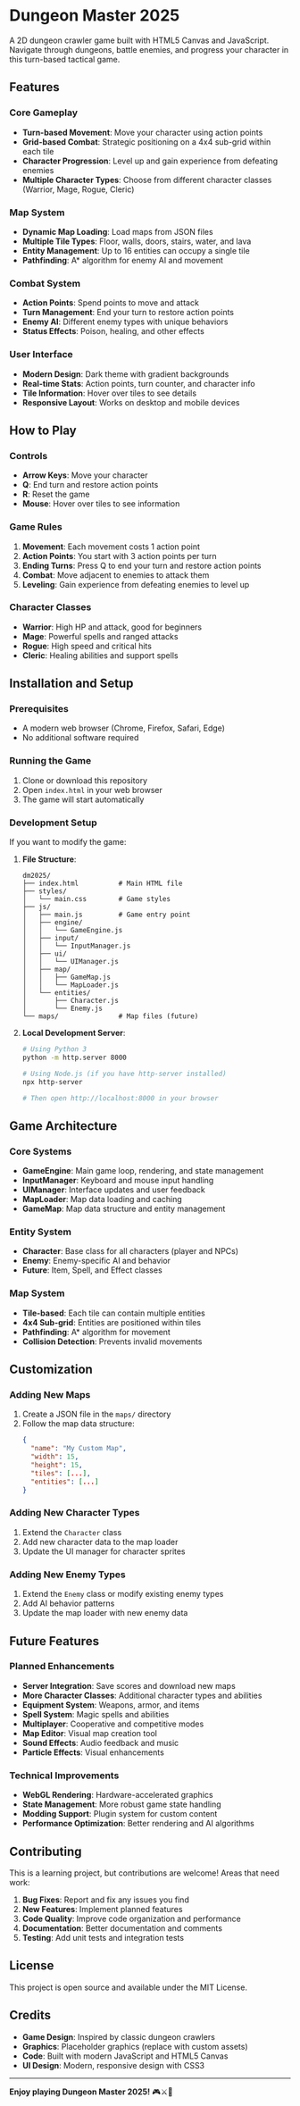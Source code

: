 # Dungeon Master 2025

A 2D dungeon crawler game built with HTML5 Canvas and JavaScript. Navigate through dungeons, battle enemies, and progress your character in this turn-based tactical game.

## Features

### Core Gameplay
- **Turn-based Movement**: Move your character using action points
- **Grid-based Combat**: Strategic positioning on a 4x4 sub-grid within each tile
- **Character Progression**: Level up and gain experience from defeating enemies
- **Multiple Character Types**: Choose from different character classes (Warrior, Mage, Rogue, Cleric)

### Map System
- **Dynamic Map Loading**: Load maps from JSON files
- **Multiple Tile Types**: Floor, walls, doors, stairs, water, and lava
- **Entity Management**: Up to 16 entities can occupy a single tile
- **Pathfinding**: A* algorithm for enemy AI and movement

### Combat System
- **Action Points**: Spend points to move and attack
- **Turn Management**: End your turn to restore action points
- **Enemy AI**: Different enemy types with unique behaviors
- **Status Effects**: Poison, healing, and other effects

### User Interface
- **Modern Design**: Dark theme with gradient backgrounds
- **Real-time Stats**: Action points, turn counter, and character info
- **Tile Information**: Hover over tiles to see details
- **Responsive Layout**: Works on desktop and mobile devices

## How to Play

### Controls
- **Arrow Keys**: Move your character
- **Q**: End turn and restore action points
- **R**: Reset the game
- **Mouse**: Hover over tiles to see information

### Game Rules
1. **Movement**: Each movement costs 1 action point
2. **Action Points**: You start with 3 action points per turn
3. **Ending Turns**: Press Q to end your turn and restore action points
4. **Combat**: Move adjacent to enemies to attack them
5. **Leveling**: Gain experience from defeating enemies to level up

### Character Classes
- **Warrior**: High HP and attack, good for beginners
- **Mage**: Powerful spells and ranged attacks
- **Rogue**: High speed and critical hits
- **Cleric**: Healing abilities and support spells

## Installation and Setup

### Prerequisites
- A modern web browser (Chrome, Firefox, Safari, Edge)
- No additional software required

### Running the Game
1. Clone or download this repository
2. Open `index.html` in your web browser
3. The game will start automatically

### Development Setup
If you want to modify the game:

1. **File Structure**:
   ```
   dm2025/
   ├── index.html          # Main HTML file
   ├── styles/
   │   └── main.css        # Game styles
   ├── js/
   │   ├── main.js         # Game entry point
   │   ├── engine/
   │   │   └── GameEngine.js
   │   ├── input/
   │   │   └── InputManager.js
   │   ├── ui/
   │   │   └── UIManager.js
   │   ├── map/
   │   │   ├── GameMap.js
   │   │   └── MapLoader.js
   │   └── entities/
   │       ├── Character.js
   │       └── Enemy.js
   └── maps/               # Map files (future)
   ```

2. **Local Development Server**:
   ```bash
   # Using Python 3
   python -m http.server 8000
   
   # Using Node.js (if you have http-server installed)
   npx http-server
   
   # Then open http://localhost:8000 in your browser
   ```

## Game Architecture

### Core Systems
- **GameEngine**: Main game loop, rendering, and state management
- **InputManager**: Keyboard and mouse input handling
- **UIManager**: Interface updates and user feedback
- **MapLoader**: Map data loading and caching
- **GameMap**: Map data structure and entity management

### Entity System
- **Character**: Base class for all characters (player and NPCs)
- **Enemy**: Enemy-specific AI and behavior
- **Future**: Item, Spell, and Effect classes

### Map System
- **Tile-based**: Each tile can contain multiple entities
- **4x4 Sub-grid**: Entities are positioned within tiles
- **Pathfinding**: A* algorithm for movement
- **Collision Detection**: Prevents invalid movements

## Customization

### Adding New Maps
1. Create a JSON file in the `maps/` directory
2. Follow the map data structure:
   ```json
   {
     "name": "My Custom Map",
     "width": 15,
     "height": 15,
     "tiles": [...],
     "entities": [...]
   }
   ```

### Adding New Character Types
1. Extend the `Character` class
2. Add new character data to the map loader
3. Update the UI manager for character sprites

### Adding New Enemy Types
1. Extend the `Enemy` class or modify existing enemy types
2. Add AI behavior patterns
3. Update the map loader with new enemy data

## Future Features

### Planned Enhancements
- **Server Integration**: Save scores and download new maps
- **More Character Classes**: Additional character types and abilities
- **Equipment System**: Weapons, armor, and items
- **Spell System**: Magic spells and abilities
- **Multiplayer**: Cooperative and competitive modes
- **Map Editor**: Visual map creation tool
- **Sound Effects**: Audio feedback and music
- **Particle Effects**: Visual enhancements

### Technical Improvements
- **WebGL Rendering**: Hardware-accelerated graphics
- **State Management**: More robust game state handling
- **Modding Support**: Plugin system for custom content
- **Performance Optimization**: Better rendering and AI algorithms

## Contributing

This is a learning project, but contributions are welcome! Areas that need work:

1. **Bug Fixes**: Report and fix any issues you find
2. **New Features**: Implement planned features
3. **Code Quality**: Improve code organization and performance
4. **Documentation**: Better documentation and comments
5. **Testing**: Add unit tests and integration tests

## License

This project is open source and available under the MIT License.

## Credits

- **Game Design**: Inspired by classic dungeon crawlers
- **Graphics**: Placeholder graphics (replace with custom assets)
- **Code**: Built with modern JavaScript and HTML5 Canvas
- **UI Design**: Modern, responsive design with CSS3

---

**Enjoy playing Dungeon Master 2025!** 🎮⚔️🏰
